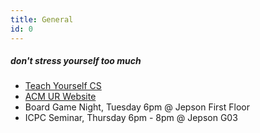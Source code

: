 ```yaml
---
title: General
id: 0
---
```


##### don't stress yourself too much
- [Teach Yourself CS](https://teachyourselfcs.com/)
- [ACM UR Website](https://acmurichmond.github.io/)
- Board Game Night, Tuesday 6pm @ Jepson First Floor
- ICPC Seminar, Thursday 6pm - 8pm @ Jepson G03

